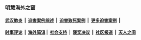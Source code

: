 
### 明慧海外之窗

####  [武汉肺炎](indexes/365.md?t=05311500) &nbsp;|&nbsp;  [迫害案例综述](indexes/328.md?t=05311500) &nbsp;|&nbsp; [迫害致死案例](indexes/277.md?t=05311500)  &nbsp;|&nbsp; [更多迫害案例](indexes/81.md?t=05311500)  &nbsp;|&nbsp; 
####  [时事评论](indexes/19.md?t=05311500) &nbsp;|&nbsp; [海外简讯](indexes/245.md?t=05311500)&nbsp;|&nbsp;  [社会支持](indexes/140.md?t=05311500) &nbsp;|&nbsp; [褒奖决议](indexes/282.md?t=05311500) &nbsp;|&nbsp; [社区报道](indexes/91.md?t=05311500)  &nbsp;|&nbsp; [天人之间](indexes/78.md?t=05311500) 

